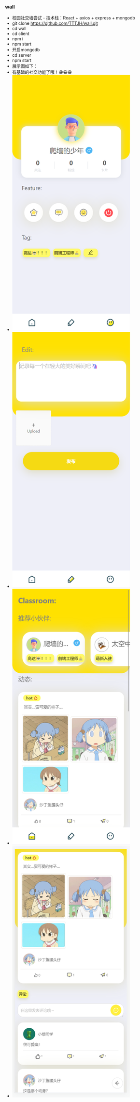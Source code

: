 ### wall
* 校园社交墙尝试 - 技术栈：React + axios + express + mongodb
* git clone https://github.com/TTTJH/wall.git
* cd wall
* cd client 
* npm i
* npm start
* 开启mongodb
* cd server 
* npm start
* 展示图如下：
* 有基础的社交功能了哦！😀😀😀
* <img src='./test1.png' width='390px' />
* <img src='./test2.png' width='390px' />
* <img src='./test3.png' width='390px' />
* <img src='./test4.png' width='390px' />
